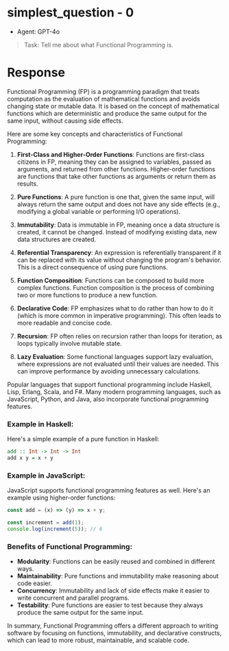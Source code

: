 
# simplest_question - 0

- Agent: GPT-4o

> Task: Tell me about what Functional Programming is.

# Response

Functional Programming (FP) is a programming paradigm that treats computation as the evaluation of mathematical functions and avoids changing state or mutable data. It is based on the concept of mathematical functions which are deterministic and produce the same output for the same input, without causing side effects.

Here are some key concepts and characteristics of Functional Programming:

1. **First-Class and Higher-Order Functions**: Functions are first-class citizens in FP, meaning they can be assigned to variables, passed as arguments, and returned from other functions. Higher-order functions are functions that take other functions as arguments or return them as results.

2. **Pure Functions**: A pure function is one that, given the same input, will always return the same output and does not have any side effects (e.g., modifying a global variable or performing I/O operations).

3. **Immutability**: Data is immutable in FP, meaning once a data structure is created, it cannot be changed. Instead of modifying existing data, new data structures are created.

4. **Referential Transparency**: An expression is referentially transparent if it can be replaced with its value without changing the program's behavior. This is a direct consequence of using pure functions.

5. **Function Composition**: Functions can be composed to build more complex functions. Function composition is the process of combining two or more functions to produce a new function.

6. **Declarative Code**: FP emphasizes what to do rather than how to do it (which is more common in imperative programming). This often leads to more readable and concise code.

7. **Recursion**: FP often relies on recursion rather than loops for iteration, as loops typically involve mutable state.

8. **Lazy Evaluation**: Some functional languages support lazy evaluation, where expressions are not evaluated until their values are needed. This can improve performance by avoiding unnecessary calculations.

Popular languages that support functional programming include Haskell, Lisp, Erlang, Scala, and F#. Many modern programming languages, such as JavaScript, Python, and Java, also incorporate functional programming features.

### Example in Haskell:
Here's a simple example of a pure function in Haskell:

```haskell
add :: Int -> Int -> Int
add x y = x + y
```

### Example in JavaScript:
JavaScript supports functional programming features as well. Here's an example using higher-order functions:

```javascript
const add = (x) => (y) => x + y;

const increment = add(1);
console.log(increment(5)); // 6
```

### Benefits of Functional Programming:
- **Modularity**: Functions can be easily reused and combined in different ways.
- **Maintainability**: Pure functions and immutability make reasoning about code easier.
- **Concurrency**: Immutability and lack of side effects make it easier to write concurrent and parallel programs.
- **Testability**: Pure functions are easier to test because they always produce the same output for the same input.

In summary, Functional Programming offers a different approach to writing software by focusing on functions, immutability, and declarative constructs, which can lead to more robust, maintainable, and scalable code.
